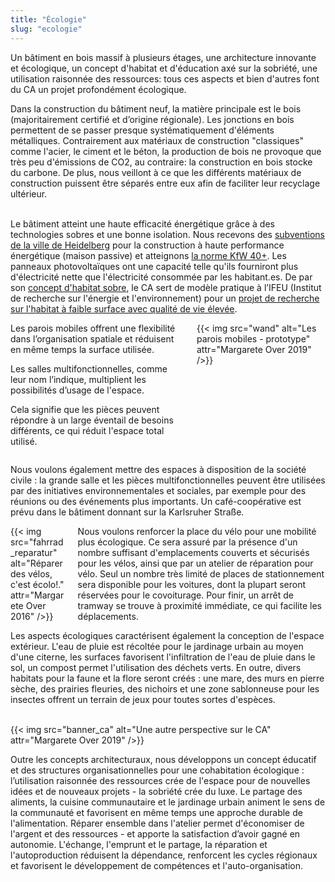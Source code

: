 ```yaml
---
title: "Écologie"
slug: "ecologie"
---
```


<div class="color-block">Un bâtiment en bois massif à plusieurs étages, une architecture innovante et écologique, un concept d'habitat et d'éducation axé sur la sobriété, une utilisation raisonnée des ressources: tous ces aspects et bien d'autres font du CA un projet profondément écologique.</div>
</div>

Dans la construction du bâtiment neuf, la matière principale est le bois (majoritairement certifié et d’origine régionale). Les jonctions en bois permettent de se passer presque systématiquement d'éléments métalliques. Contrairement aux matériaux de construction "classiques" comme l'acier, le ciment et le béton, la production de bois ne provoque que très peu d'émissions de CO2, au contraire: la construction en bois stocke du carbone. De plus, nous veillont à ce que les différents matériaux de construction puissent être séparés entre eux afin de faciliter leur recyclage ultérieur.

<br>Le bâtiment atteint une haute efficacité énergétique grâce à des technologies sobres et une bonne isolation. Nous recevons des <a href="https://www.heidelberg.de/hd,Lde/HD/Leben/Foerderprogramm+Rationelle+Energieverwendung.htmlPassivhausbauweise">subventions de la ville de Heidelberg</a> pour la construction à haute performance énergétique (maison passive) et atteignons <a href="https://www.kfw.de/inlandsfoerderung/Privatpersonen/Neubau/Das-KfW-Effizienzhaus/">la norme KfW 40+</a>. Les panneaux photovoltaïques ont une capacité telle qu'ils fourniront plus d'électricité nette que l'électricité consommée par les habitant.es. De par son <a href="https://www.ifeu.de/gutes-leben-fuer-alle-aber-wie/">concept d'habitat sobre</a>, le CA sert de modèle pratique à l’IFEU (Institut de recherche sur l'énergie et l'environnement) pour un <a href="https://www.ifeu.de/projekt/suprastadt/">projet de recherche sur l'habitat à faible surface avec qualité de vie élevée</a>.</br>


<div class="columns">
    <div class="column">
    Les parois mobiles offrent une flexibilité dans l’organisation spatiale et réduisent en même temps la surface utilisée.
    <p>Les salles multifonctionnelles, comme leur nom l’indique, multiplient les possibilités d’usage de l'espace.</p>
    <p>Cela signifie que les pièces peuvent répondre à un large éventail de besoins différents, ce qui réduit l'espace total utilisé.</p>
    </div>
    <div class="column">
        {{< img src="wand" alt="Les parois mobiles - prototype" attr="Margarete Over 2019" />}}
    </div>
</div>



Nous voulons également mettre des espaces à disposition de la société civile : la grande salle et les pièces multifonctionnelles peuvent être utilisées par des initiatives environnementales et sociales, par exemple pour des réunions ou des événements plus importants. Un café-coopérative est prévu dans le bâtiment donnant sur la Karlsruher Straße.

<div class="columns">
    <div class="column">
    {{< img src="fahrrad_reparatur" alt="Réparer des vélos, c'est écolo!." attr="Margarete Over 2016" />}}
    </div>
    <div class="column">
    Nous voulons renforcer la place du vélo pour une mobilité plus écologique. Ce sera assuré par la présence d'un nombre suffisant d'emplacements couverts et sécurisés pour les vélos, ainsi que par un atelier de réparation pour vélo. Seul un nombre très limité de places de stationnement sera disponible pour les voitures, dont la plupart seront réservées pour le covoiturage. Pour finir, un arrêt de tramway se trouve à proximité immédiate, ce qui facilite les déplacements.
    </div>
</div>

Les aspects écologiques caractérisent également la conception de l'espace extérieur. L'eau de pluie est récoltée pour le jardinage urbain au moyen d'une citerne, les surfaces favorisent l'infiltration de l'eau de pluie dans le sol, un compost permet l'utilisation des déchets verts. En outre, divers habitats pour la faune et la flore seront créés : une mare, des murs en pierre sèche, des prairies fleuries, des nichoirs et une zone sablonneuse pour les insectes offrent un terrain de jeux pour toutes sortes d'espèces.

<br>
{{< img src="banner_ca" alt="Une autre perspective sur le CA" attr="Margarete Over 2019" />}}
</br>

Outre les concepts architecturaux, nous développons un concept éducatif et des structures organisationnelles pour une cohabitation écologique : l’utilisation raisonnée des ressources crée de l'espace pour de nouvelles idées et de nouveaux projets - la sobriété crée du luxe. Le partage des aliments, la cuisine communautaire et le jardinage urbain animent le sens de la communauté et favorisent en même temps une approche durable de l'alimentation. Réparer ensemble dans l'atelier permet d'économiser de l'argent et des ressources - et apporte la satisfaction d’avoir gagné en autonomie. L'échange, l'emprunt et le partage, la réparation et l'autoproduction réduisent la dépendance, renforcent les cycles régionaux et favorisent le développement de compétences et  l'auto-organisation.
